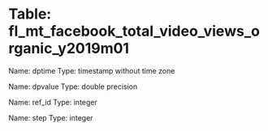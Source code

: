Table: fl_mt_facebook_total_video_views_organic_y2019m01
========================================================

Name: dptime
Type: timestamp without time zone

Name: dpvalue
Type: double precision

Name: ref_id
Type: integer

Name: step
Type: integer

